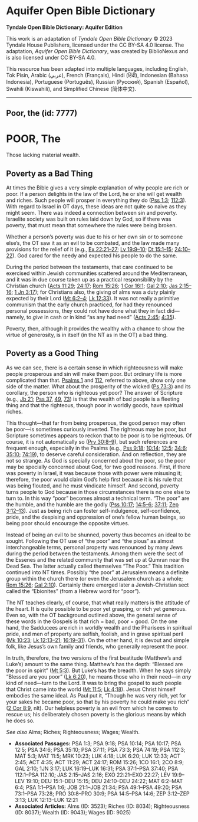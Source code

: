 # Aquifer Open Bible Dictionary

**Tyndale Open Bible Dictionary: Aquifer Edition**

This work is an adaptation of *Tyndale Open Bible Dictionary* © 2023 Tyndale House Publishers, licensed under the CC BY\-SA 4\.0 license. The adaptation, *Aquifer Open Bible Dictionary*, was created by BiblioNexus and is also licensed under CC BY\-SA 4\.0\.

This resource has been adapted into multiple languages, including English, Tok Pisin, Arabic (عربي), French (Français), Hindi (हिंदी), Indonesian (Bahasa Indonesia), Portuguese (Português), Russian (Русский), Spanish (Español), Swahili (Kiswahili), and Simplified Chinese (简体中文).



--------------------------------

## Poor, the (id: 7777)

POOR, The
=========

Those lacking material wealth.

Poverty as a Bad Thing
----------------------

At times the Bible gives a very simple explanation of why people are rich or poor. If a person delights in the law of the Lord, he or she will get wealth and riches. Such people will prosper in everything they do ([Pss 1:3](https://ref.ly/Ps1:3); [112:3](https://ref.ly/Ps112:3)). With regard to Israel in OT days, these ideas are not quite so naive as they might seem. There was indeed a connection between sin and poverty. Israelite society was built on rules laid down by God, so if there was poverty, that must mean that somewhere the rules were being broken.

Whether a person’s poverty was due to his or her own sin or to someone else’s, the OT saw it as an evil to be combated, and the law made many provisions for the relief of it (e.g., [Ex 22:21–27](https://ref.ly/Exod22:21-Exod22:27); [Lv 19:9–10](https://ref.ly/Lev19:9-Lev19:10); [Dt 15:1–15](https://ref.ly/Deut15:1-Deut15:15); [24:10–22](https://ref.ly/Deut24:10-Deut24:22)). God cared for the needy and expected his people to do the same.

During the period between the testaments, that care continued to be exercised within Jewish communities scattered around the Mediterranean, and it was in due course taken up as a practical responsibility by the Christian church ([Acts 11:29](https://ref.ly/Acts11:29); [24:17](https://ref.ly/Acts24:17); [Rom 15:26](https://ref.ly/Rom15:26); [1 Cor 16:1](https://ref.ly/1Cor16:1); [Gal 2:10](https://ref.ly/Gal2:10); [Jas 2:15–16](https://ref.ly/Jas2:15-Jas2:16); [1 Jn 3:17](https://ref.ly/1John3:17)); for Christians also, the giving of alms was a duty plainly expected by their Lord ([Mt 6:2–4](https://ref.ly/Matt6:2-Matt6:4); [Lk 12:33](https://ref.ly/Luke12:33)). It was not really a primitive communism that the early church practiced, for had they renounced personal possessions, they could not have done what they in fact did—namely, to *give* in cash or in kind “as any had need” ([Acts 2:45](https://ref.ly/Acts2:45); [4:35](https://ref.ly/Acts4:35)).

Poverty, then, although it provides the wealthy with a chance to show the virtue of generosity, is in itself (in the NT as in the OT) a bad thing.

Poverty as a Good Thing
-----------------------

As we can see, there is a certain sense in which righteousness will make people prosperous and sin will make them poor. But ordinary life is more complicated than that. [Psalms 1](https://ref.ly/Ps1:1-Ps1:6) and [112](https://ref.ly/Ps112:1-Ps112:10), referred to above, show only one side of the matter. What about the prosperity of the wicked ([Ps 73:3](https://ref.ly/Ps73:3)) and its corollary, the person who is righteous yet poor? The answer of Scripture (e.g., [Jb 21](https://ref.ly/Job21:1-Job21:34); [Pss 37](https://ref.ly/Ps37:1-Ps37:40), [49](https://ref.ly/Ps49:1-Ps49:20), [73](https://ref.ly/Ps73:1-Ps73:28)) is that the wealth of bad people is a fleeting thing and that the righteous, though poor in worldly goods, have spiritual riches.

This thought—that far from being prosperous, the good person may often be poor—is sometimes curiously inverted. The righteous may be poor, but Scripture sometimes appears to reckon that to be poor is to be righteous. Of course, it is not automatically so ([Prv 30:8–9](https://ref.ly/Prov30:8-Prov30:9)), but such references are frequent enough, especially in the Psalms (e.g., [Pss 9:18](https://ref.ly/Ps9:18); [10:14](https://ref.ly/Ps10:14); [12:5](https://ref.ly/Ps12:5); [34:6](https://ref.ly/Ps34:6); [35:10](https://ref.ly/Ps35:10); [74:19](https://ref.ly/Ps74:19)), to deserve careful consideration. And on reflection, they are not so strange. As God is specially concerned about the poor, so the poor may be specially concerned about God, for two good reasons. First, if there was poverty in Israel, it was because those with power were misusing it; therefore, the poor would claim God’s help first because it is his rule that was being flouted, and he must vindicate himself. And second, poverty turns people to God because in those circumstances there is no one else to turn to. In this way “poor” becomes almost a technical term. “The poor” are the humble, and the humble are the godly ([Pss 10:17](https://ref.ly/Ps10:17); [14:5–6](https://ref.ly/Ps14:5-Ps14:6); [37:11](https://ref.ly/Ps37:11); [Zep 3:12–13](https://ref.ly/Zeph3:12-Zeph3:13)). Just as being rich can foster self\-indulgence, self\-confidence, pride, and the despising and oppression of one’s fellow human beings, so being poor should encourage the opposite virtues.

Instead of being an evil to be shunned, poverty thus becomes an ideal to be sought. Following the OT use of “the poor” and “the pious” as almost interchangeable terms, personal property was renounced by many Jews during the period between the testaments. Among them were the sect of the Essenes and the related community that was set up at Qumran near the Dead Sea. The latter actually called themselves “The Poor.” This tradition continued into NT times. Possibly “the poor” at Jerusalem means a definite group within the church there (or even the Jerusalem church as a whole; [Rom 15:26](https://ref.ly/Rom15:26); [Gal 2:10](https://ref.ly/Gal2:10)). Certainly there emerged later a Jewish\-Christian sect called the “Ebionites” (from a Hebrew word for “poor”).

The NT teaches clearly, of course, that what really matters is the attitude of the heart. It is quite possible to be poor yet grasping, or rich yet generous. Even so, with the OT background outlined above, the general sense of these words in the Gospels is that rich \= bad, poor \= good. On the one hand, the Sadducees are rich in worldly wealth and the Pharisees in spiritual pride, and men of property are selfish, foolish, and in grave spiritual peril ([Mk 10:23](https://ref.ly/Mark10:23); [Lk 12:13–21](https://ref.ly/Luke12:13-Luke12:21); [16:19–31](https://ref.ly/Luke16:19-Luke16:31)). On the other hand, it is devout and simple folk, like Jesus’s own family and friends, who generally represent the poor.

In truth, therefore, the two versions of the first beatitude (Matthew’s and Luke’s) amount to the same thing. Matthew’s has the depth: “Blessed are the poor in spirit” ([Mt 5:3](https://ref.ly/Matt5:3)). But Luke’s has the breadth. When he says simply “Blessed are you poor” ([Lk 6:20](https://ref.ly/Luke6:20)), he means those who in their need—in *any* kind of need—turn to the Lord. It was to bring the gospel to such people that Christ came into the world ([Mt 11:5](https://ref.ly/Matt11:5); [Lk 4:18](https://ref.ly/Luke4:18)). Jesus Christ himself embodies the same ideal. As Paul put it, “Though he was very rich, yet for your sakes he became poor, so that by his poverty he could make you rich” ([2 Cor 8:9](https://ref.ly/2Cor8:9), nlt). Our helpless poverty is an evil from which he comes to rescue us; his deliberately chosen poverty is the glorious means by which he does so.

*See also* Alms; Riches; Righteousness; Wages; Wealth.

* **Associated Passages:** PSA 1:3; PSA 9:18; PSA 10:14; PSA 10:17; PSA 12:5; PSA 34:6; PSA 35:10; PSA 37:11; PSA 73:3; PSA 74:19; PSA 112:3; MAT 5:3; MAT 11:5; MRK 10:23; LUK 4:18; LUK 6:20; LUK 12:33; ACT 2:45; ACT 4:35; ACT 11:29; ACT 24:17; ROM 15:26; 1CO 16:1; 2CO 8:9; GAL 2:10; 1JN 3:17; LUK 16:19–LUK 16:31; PSA 37:1–PSA 37:40; PSA 112:1–PSA 112:10; JAS 2:15–JAS 2:16; EXO 22:21–EXO 22:27; LEV 19:9–LEV 19:10; DEU 15:1–DEU 15:15; DEU 24:10–DEU 24:22; MAT 6:2–MAT 6:4; PSA 1:1–PSA 1:6; JOB 21:1–JOB 21:34; PSA 49:1–PSA 49:20; PSA 73:1–PSA 73:28; PRO 30:8–PRO 30:9; PSA 14:5–PSA 14:6; ZEP 3:12–ZEP 3:13; LUK 12:13–LUK 12:21
* **Associated Articles:** Alms (ID: 3523); Riches (ID: 8034); Righteousness (ID: 8037); Wealth (ID: 9043); Wages (ID: 9025)

